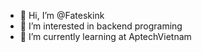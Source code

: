 - 👋 Hi, I’m @Fateskink
- 👀 I’m interested in backend programing
- 🌱 I’m currently learning at AptechVietnam


<!---
Fateskink/Fateskink is a ✨ special ✨ repository because its `README.md` (this file) appears on your GitHub profile.
You can click the Preview link to take a look at your changes.
--->
